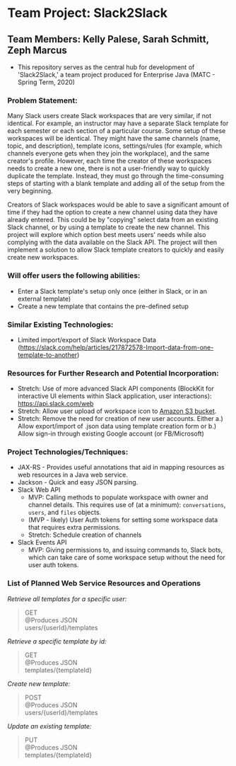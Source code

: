 # Team Project: Slack2Slack
## Team Members: Kelly Palese, Sarah Schmitt, Zeph Marcus

* This repository serves as the central hub for development of 'Slack2Slack,' a team project produced for Enterprise Java (MATC - Spring Term, 2020)


### Problem Statement:
Many Slack users create Slack workspaces that are very similar, if not identical. For example, an instructor may have a separate Slack template for each semester or each section of a particular course. Some setup of these workspaces will be identical. They might have the same channels (name, topic, and description), template icons, settings/rules (for example, which channels everyone gets when they join the workplace), and the same creator's profile. However, each time the creator of these workspaces needs to create a new one, there is not a user-friendly way to quickly duplicate the template. Instead, they must go through the time-consuming steps of starting with a blank template and adding all of the setup from the very beginning.

Creators of Slack workspaces would be able to save a significant amount of time if they had the option to create a new channel using data they have already entered. This could be by "copying" select data from an existing Slack channel, or by using a template to create the new channel. This project will explore which option best meets users' needs while also complying with the data available on the Slack API. The project will then implement a solution to allow Slack template creators to quickly and easily create new workspaces. 

### Will offer users the following abilities:
* Enter a Slack template's setup only once (either in Slack, or in an external template)
* Create a new template that contains the pre-defined setup



### Similar Existing Technologies:
* Limited import/export of Slack Workspace Data (https://slack.com/help/articles/217872578-Import-data-from-one-template-to-another)

### Resources for Further Research and Potential Incorporation:
* Stretch: Use of more advanced Slack API components (BlockKit for interactive UI elements within Slack application, user interactions): https://api.slack.com/web
* Stretch: Allow user upload of workspace icon to [Amazon S3 bucket](https://aws.amazon.com/s3/).
* Stretch: Remove the need for creation of new user accounts. Either a.) Allow export/import of .json data using template creation form or b.) Allow sign-in through existing Google account (or FB/Microsoft)

### Project Technologies/Techniques:
* JAX-RS - Provides useful annotations that aid in mapping resources as web resources in a Java web service.
* Jackson - Quick and easy JSON parsing.
* Slack Web API
  * MVP: Calling methods to populate workspace with owner and channel details. This requires use of (at a minimum): `conversations`, `users`, and `files` objects.
  * (MVP - likely) User Auth tokens for setting some workspace data that requires extra permissions.
  * Stretch: Schedule creation of channels
* Slack Events API
  * MVP: Giving permissions to, and issuing commands to, Slack bots, which can take care of some workspace setup without the need for user auth tokens.



### List of Planned Web Service Resources and Operations

_Retrieve all templates for a specific user:_

> GET <br>
@Produces JSON <br>
users/{userId}/templates


_Retrieve a specific template by id:_

> GET <br>
@Produces JSON <br>
templates/{templateId}

_Create new template:_

> POST <br>
@Produces JSON <br>
users/{userId}/templates

_Update an existing template:_

> PUT <br>
@Produces JSON <br>
templates/{templateId}